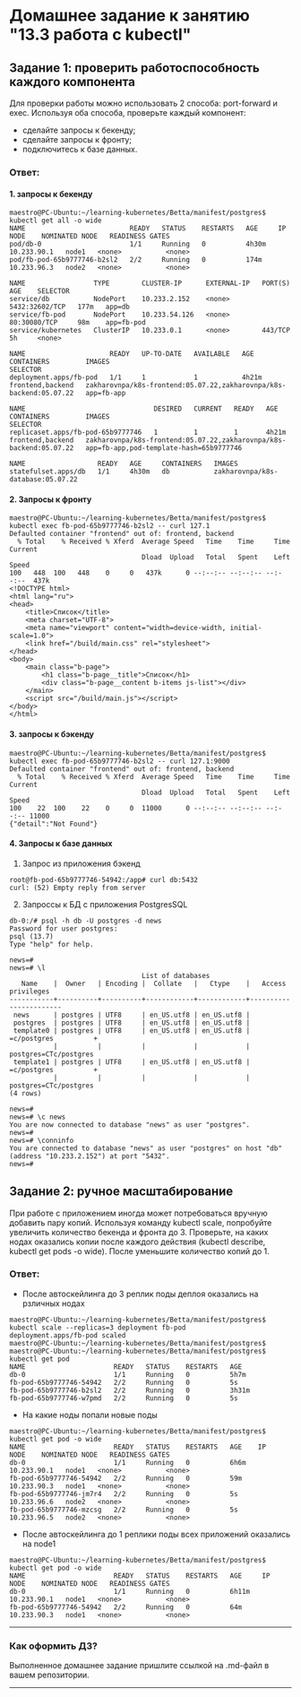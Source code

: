 
# Домашнее задание к занятию "13.3 работа с kubectl"
## Задание 1: проверить работоспособность каждого компонента
Для проверки работы можно использовать 2 способа: port-forward и exec. Используя оба способа, проверьте каждый компонент:
* сделайте запросы к бекенду;
* сделайте запросы к фронту;
* подключитесь к базе данных.
### Ответ:

#### 1. запросы к бекенду

```
maestro@PC-Ubuntu:~/learning-kubernetes/Betta/manifest/postgres$ kubectl get all -o wide
NAME                          READY   STATUS    RESTARTS   AGE     IP            NODE    NOMINATED NODE   READINESS GATES
pod/db-0                      1/1     Running   0          4h30m   10.233.90.1   node1   <none>           <none>
pod/fb-pod-65b9777746-b2sl2   2/2     Running   0          174m    10.233.96.3   node2   <none>           <none>

NAME                 TYPE        CLUSTER-IP      EXTERNAL-IP   PORT(S)          AGE    SELECTOR
service/db           NodePort    10.233.2.152    <none>        5432:32602/TCP   177m   app=db
service/fb-pod       NodePort    10.233.54.126   <none>        80:30080/TCP     98m    app=fb-pod
service/kubernetes   ClusterIP   10.233.0.1      <none>        443/TCP          5h     <none>

NAME                     READY   UP-TO-DATE   AVAILABLE   AGE     CONTAINERS         IMAGES                                                               SELECTOR
deployment.apps/fb-pod   1/1     1            1           4h21m   frontend,backend   zakharovnpa/k8s-frontend:05.07.22,zakharovnpa/k8s-backend:05.07.22   app=fb-app

NAME                                DESIRED   CURRENT   READY   AGE     CONTAINERS         IMAGES                                                               SELECTOR
replicaset.apps/fb-pod-65b9777746   1         1         1       4h21m   frontend,backend   zakharovnpa/k8s-frontend:05.07.22,zakharovnpa/k8s-backend:05.07.22   app=fb-app,pod-template-hash=65b9777746

NAME                  READY   AGE     CONTAINERS   IMAGES
statefulset.apps/db   1/1     4h30m   db           zakharovnpa/k8s-database:05.07.22

```
#### 2. Запросы к фронту

```
maestro@PC-Ubuntu:~/learning-kubernetes/Betta/manifest/postgres$ kubectl exec fb-pod-65b9777746-b2sl2 -- curl 127.1
Defaulted container "frontend" out of: frontend, backend
  % Total    % Received % Xferd  Average Speed   Time    Time     Time  Current
                                 Dload  Upload   Total   Spent    Left  Speed
100   448  100   448    0     0   437k      0 --:--:-- --:--:-- --:--:--  437k
<!DOCTYPE html>
<html lang="ru">
<head>
    <title>Список</title>
    <meta charset="UTF-8">
    <meta name="viewport" content="width=device-width, initial-scale=1.0">
    <link href="/build/main.css" rel="stylesheet">
</head>
<body>
    <main class="b-page">
        <h1 class="b-page__title">Список</h1>
        <div class="b-page__content b-items js-list"></div>
    </main>
    <script src="/build/main.js"></script>
</body>
</html>

```
#### 3. запросы к бэкенду

```
maestro@PC-Ubuntu:~/learning-kubernetes/Betta/manifest/postgres$ kubectl exec fb-pod-65b9777746-b2sl2 -- curl 127.1:9000
Defaulted container "frontend" out of: frontend, backend
  % Total    % Received % Xferd  Average Speed   Time    Time     Time  Current
                                 Dload  Upload   Total   Spent    Left  Speed
100    22  100    22    0     0  11000      0 --:--:-- --:--:-- --:--:-- 11000
{"detail":"Not Found"}

```

#### 4. Запросы к базе данных
1. Запрос из приложения бэкенд
```
root@fb-pod-65b9777746-54942:/app# curl db:5432
curl: (52) Empty reply from server
```
2. Запроссы к БД с приложения PostgresSQL
```
db-0:/# psql -h db -U postgres -d news
Password for user postgres: 
psql (13.7)
Type "help" for help.

news=# 
news=# \l
                                 List of databases
   Name    |  Owner   | Encoding |  Collate   |   Ctype    |   Access privileges   
-----------+----------+----------+------------+------------+-----------------------
 news      | postgres | UTF8     | en_US.utf8 | en_US.utf8 | 
 postgres  | postgres | UTF8     | en_US.utf8 | en_US.utf8 | 
 template0 | postgres | UTF8     | en_US.utf8 | en_US.utf8 | =c/postgres          +
           |          |          |            |            | postgres=CTc/postgres
 template1 | postgres | UTF8     | en_US.utf8 | en_US.utf8 | =c/postgres          +
           |          |          |            |            | postgres=CTc/postgres
(4 rows)

news=# 
news=# \c news
You are now connected to database "news" as user "postgres".
news=# 
news=# \conninfo
You are connected to database "news" as user "postgres" on host "db" (address "10.233.2.152") at port "5432".
news=# 
```

## Задание 2: ручное масштабирование

При работе с приложением иногда может потребоваться вручную добавить пару копий. Используя команду kubectl scale, попробуйте увеличить количество бекенда и фронта до 3. Проверьте, на каких нодах оказались копии после каждого действия (kubectl describe, kubectl get pods -o wide). После уменьшите количество копий до 1.

### Ответ:

* После автоскейлинга до 3 реплик поды деплоя оказались на рзличных нодах
```
maestro@PC-Ubuntu:~/learning-kubernetes/Betta/manifest/postgres$ kubectl scale --replicas=3 deployment fb-pod 
deployment.apps/fb-pod scaled
maestro@PC-Ubuntu:~/learning-kubernetes/Betta/manifest/postgres$ 
maestro@PC-Ubuntu:~/learning-kubernetes/Betta/manifest/postgres$ kubectl get pod
NAME                      READY   STATUS    RESTARTS   AGE
db-0                      1/1     Running   0          5h7m
fb-pod-65b9777746-54942   2/2     Running   0          5s
fb-pod-65b9777746-b2sl2   2/2     Running   0          3h31m
fb-pod-65b9777746-w7pmd   2/2     Running   0          5s
```
* На какие ноды попали новые поды
```
maestro@PC-Ubuntu:~/learning-kubernetes/Betta/manifest/postgres$ kubectl get pod -o wide
NAME                      READY   STATUS    RESTARTS   AGE    IP            NODE    NOMINATED NODE   READINESS GATES
db-0                      1/1     Running   0          6h6m   10.233.90.1   node1   <none>           <none>
fb-pod-65b9777746-54942   2/2     Running   0          59m    10.233.90.3   node1   <none>           <none>
fb-pod-65b9777746-jm7r4   2/2     Running   0          5s     10.233.96.6   node2   <none>           <none>
fb-pod-65b9777746-mzcsg   2/2     Running   0          5s     10.233.96.5   node2   <none>           <none>
```
* После автоскейлинга до 1 реплики поды всех приложений оказались на node1
```
maestro@PC-Ubuntu:~/learning-kubernetes/Betta/manifest/postgres$ kubectl get pod -o wide
NAME                      READY   STATUS    RESTARTS   AGE     IP            NODE    NOMINATED NODE   READINESS GATES
db-0                      1/1     Running   0          6h11m   10.233.90.1   node1   <none>           <none>
fb-pod-65b9777746-54942   2/2     Running   0          64m     10.233.90.3   node1   <none>           <none>

```

---

### Как оформить ДЗ?

Выполненное домашнее задание пришлите ссылкой на .md-файл в вашем репозитории.

---

